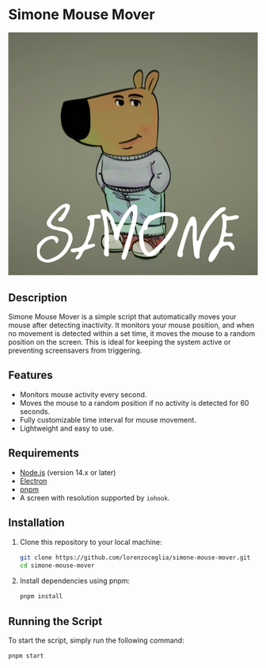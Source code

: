 # Simone Mouse Mover

![Simone Mouse Mover](public/simone.png)

## Description

Simone Mouse Mover is a simple script that automatically moves your mouse after detecting inactivity. It monitors your mouse position, and when no movement is detected within a set time, it moves the mouse to a random position on the screen. This is ideal for keeping the system active or preventing screensavers from triggering.

## Features

- Monitors mouse activity every second.
- Moves the mouse to a random position if no activity is detected for 60 seconds.
- Fully customizable time interval for mouse movement.
- Lightweight and easy to use.

## Requirements

- [Node.js](https://nodejs.org/) (version 14.x or later)
- [Electron](https://electronjs.org/)
- [pnpm](https://pnpm.io/it/)
- A screen with resolution supported by `iohook`.

## Installation

1. Clone this repository to your local machine:

   ```bash
   git clone https://github.com/lorenzoceglia/simone-mouse-mover.git
   cd simone-mouse-mover
   ```

2. Install dependencies using pnpm:

   ```bash
   pnpm install
   ```

## Running the Script

To start the script, simply run the following command:

```bash
pnpm start
```
